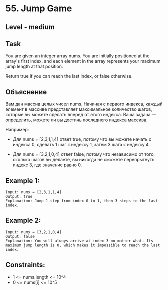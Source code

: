 # 55. Jump Game


## Level - medium


## Task
You are given an integer array nums. You are initially positioned at the array's first index, 
and each element in the array represents your maximum jump length at that position.

Return true if you can reach the last index, or false otherwise.


## Объяснение
Вам дан массив целых чисел nums. Начиная с первого индекса, каждый элемент в массиве представляет максимальное количество шагов, 
которые вы можете сделать вперед от этого индекса. Ваша задача — определить, можете ли вы достичь последнего индекса массива.

Например:
- Для nums = [2,3,1,1,4] ответ true, потому что вы можете начать с индекса 0, сделать 1 шаг к индексу 1, затем 3 шага к индексу 4.

- Для nums = [3,2,1,0,4] ответ false, потому что независимо от того, сколько шагов вы делаете, 
вы никогда не сможете перепрыгнуть индекс 3, где значение равно 0.

## Example 1:
````
Input: nums = [2,3,1,1,4]
Output: true
Explanation: Jump 1 step from index 0 to 1, then 3 steps to the last index.
````


## Example 2:
````
Input: nums = [3,2,1,0,4]
Output: false
Explanation: You will always arrive at index 3 no matter what. Its maximum jump length is 0, which makes it impossible to reach the last index.
````


## Constraints:
- 1 <= nums.length <= 10^4
- 0 <= nums[i] <= 10^5